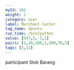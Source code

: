 ```yaml
---
myId: 101
weight: 2
category: user
label: Merchant Center
tag_name: ubuntu
run_time: /bin/python
value: [547,5,-1,1]
pairs: [1,30,100,1,200,70,5]
tags: [5,11]
---
```

participant Stok Barang
